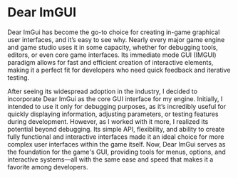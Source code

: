 # Dear ImGUI

Dear ImGui has become the go-to choice for creating in-game graphical user interfaces, and it’s easy to see why. Nearly every major game engine and game studio uses it in some capacity, whether for debugging tools, editors, or even core game interfaces. Its immediate mode GUI (IMGUI) paradigm allows for fast and efficient creation of interactive elements, making it a perfect fit for developers who need quick feedback and iterative testing.

After seeing its widespread adoption in the industry, I decided to incorporate Dear ImGui as the core GUI interface for my engine. Initially, I intended to use it only for debugging purposes, as it’s incredibly useful for quickly displaying information, adjusting parameters, or testing features during development. However, as I worked with it more, I realized its potential beyond debugging. Its simple API, flexibility, and ability to create fully functional and interactive interfaces made it an ideal choice for more complex user interfaces within the game itself. Now, Dear ImGui serves as the foundation for the game's GUI, providing tools for menus, options, and interactive systems—all with the same ease and speed that makes it a favorite among developers.